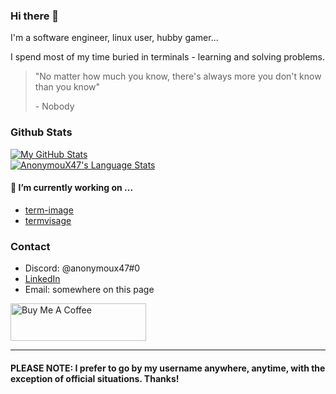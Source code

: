 ### Hi there 👋

I'm a software engineer, linux user, hubby gamer...

I spend most of my time buried in terminals - learning and solving problems.

> "No matter how much you know, there's always more you don't know than you know"
>
> \- Nobody

### Github Stats
<a href="https://github.com/AnonymouX47">
  <img align="center" src="https://github-readme-stats.vercel.app/api?username=AnonymouX47&show_icons=true&theme=dark&hide_title=true" alt="My GitHub Stats" />
</a>
<br>
<a href="https://github.com/AnonymouX47">
  <img align="center" src="https://github-readme-stats.vercel.app/api/top-langs/?username=AnonymouX47&layout=compact&title_color=6aa6f8&text_color=8a919a&icon_color=6aa6f8&bg_color=0e1116&exclude_repo=" alt="AnonymouX47's Language Stats" />
</a>

#### 🔭 I’m currently working on ...
- [term-image](https://github.com/AnonymouX47/term-image)
- [termvisage](https://github.com/AnonymouX47/termvisage)

### Contact
- Discord: @anonymoux47#0
- [LinkedIn](https://www.linkedin.com/in/toluwaleke-ogundipe/)
- Email: somewhere on this page

<a href="https://www.buymeacoffee.com/anonymoux47" target="_blank">
  <img src="https://cdn.buymeacoffee.com/buttons/v2/default-yellow.png" alt="Buy Me A Coffee" style="height: 60px !important;width: 217px !important;" >
</a>

- - -

#### PLEASE NOTE: I prefer to go by my username anywhere, anytime, with the exception of official situations. Thanks!

<!--
- 👯 I’m looking to collaborate on ...
- 🤔 I’m looking for help with ...
- 💬 Ask me about ...
-->